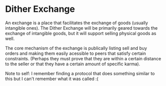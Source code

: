# Dither Exchange

An exchange is a place that facilitates the exchange of goods (usually intangible ones). The Dither Exchange will be primarily geared towards the exchange of intangible goods, but it will support selling physical goods as well.

The core mechanism of the exchange is publically listing sell and buy orders and making them easily acessible to peers that satisfy certain constraints. (Perhaps they must prove that they are within a certain distance to the seller or that they have a certain amount of specific karma).

Note to self: I remember finding a protocol that does something similar to this but I can't remember what it was called :(